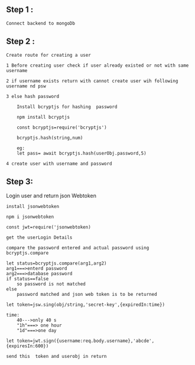 ## Step 1 :

    Connect backend to mongoDb

## Step 2 :

    Create route for creating a user

    1 Before creating user check if user already existed or not with same username

    2 if username exists return with cannot create user wih following username nd psw

    3 else hash password

        Install bcryptjs for hashing  password

        npm install bcryptjs

        const bcryptjs=require('bcryptjs')

        bcryptjs.hash(string,num)

        eg:
        let pass= await bcryptjs.hash(userObj.password,5)

    4 create user with username and password

## Step 3:

Login user and return json Webtoken

    install jsonwebtoken

    npm i jsonwebtoken

    const jwt=require('jsonwebtoken)

    get the userLogin Details

    compare the password entered and actual password using bcryptjs.compare

    let status=bcryptjs.compare(arg1,arg2)
    arg1===>enterd password
    arg2===>database password
    if status==false
        so password is not matched
    else
        password matched and json web token is to be returned

    let token=jsw.sing(obj/string,'secret-key',{expiredIn:time})

    time:
        40--->only 40 s
        "1h"===> one hour
        "1d"===>one day

    let token=jwt.sign({username:req.body.username},'abcde',{expiresIn:600})

    send this  token and userobj in return
